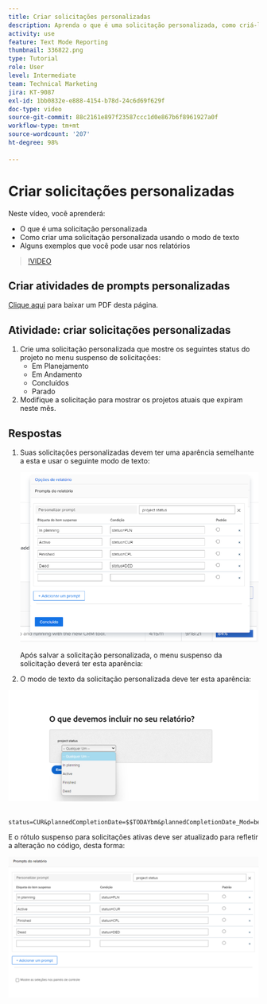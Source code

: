 ```yaml
---
title: Criar solicitações personalizadas
description: Aprenda o que é uma solicitação personalizada, como criá-la usando o modo de texto e alguns exemplos que você pode usar em relatórios do Workfront.
activity: use
feature: Text Mode Reporting
thumbnail: 336822.png
type: Tutorial
role: User
level: Intermediate
team: Technical Marketing
jira: KT-9087
exl-id: 1bb0832e-e888-4154-b78d-24c6d69f629f
doc-type: video
source-git-commit: 88c2161e897f23587ccc1d0e867b6f8961927a0f
workflow-type: tm+mt
source-wordcount: '207'
ht-degree: 98%

---
```


# Criar solicitações personalizadas

Neste vídeo, você aprenderá:

* O que é uma solicitação personalizada
* Como criar uma solicitação personalizada usando o modo de texto
* Alguns exemplos que você pode usar nos relatórios

>[!VIDEO](https://video.tv.adobe.com/v/336822/?quality=12&learn=on)

## Criar atividades de prompts personalizadas

[Clique aqui](/help/assets/create-custom-prompts-activities.pdf) para baixar um PDF desta página.

## Atividade: criar solicitações personalizadas

1. Crie uma solicitação personalizada que mostre os seguintes status do projeto no menu suspenso de solicitações:
   * Em Planejamento
   * Em Andamento
   * Concluídos
   * Parado
1. Modifique a solicitação para mostrar os projetos atuais que expiram neste mês.

## Respostas

1. Suas solicitações personalizadas devem ter uma aparência semelhante a esta e usar o seguinte modo de texto:

   ![Uma imagem da tela de criação de um novo filtro no modo de texto](assets/cp-01.png)

   Após salvar a solicitação personalizada, o menu suspenso da solicitação deverá ter esta aparência:

1. O modo de texto da solicitação personalizada deve ter esta aparência:

![Uma imagem da tela de criação de um novo filtro no modo de texto](assets/cp-02.png)

```
   status=CUR&plannedCompletionDate=$$TODAYbm&plannedCompletionDate_Mod=between&plannedCompletionDate_Range=$$TODAYem 
```

E o rótulo suspenso para solicitações ativas deve ser atualizado para refletir a alteração no código, desta forma:

![Uma imagem da tela de criação de um novo filtro no modo de texto](assets/cp-02a.png)
